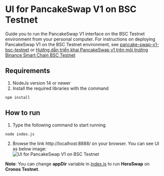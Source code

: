 # UI for PancakeSwap V1 on BSC Testnet
Guide you to run the PancakeSwap V1 interface on the BSC Testnet environment from your personal computer.
For instructions on deploying PancakeSwap V1 on the BSC Testnet environment, see [pancake-swap-v1-bsc-testnet](https://github.com/laptrinhbockchain/pancake-swap-v1-bsc-testnet) or [Hướng dẫn triển khai PancakeSwap v1 trên môi trường Binance Smart Chain BSC Testnet](https://laptrinhblockchain.net/huong-dan-trien-khai-pancake-swap-v1-tren-moi-truong-binance-smart-chain-bsc-testnet/)

## Requirements
1. NodeJs version 14 or newer
2. Install the required libraries with the command
```
npm install
```

## How to run
1. Type the following command to start running
```
node index.js
```
2. Browse the link http://localhost:8888/ on your browser. You can see UI as below image:
<br />![UI for PancakeSwap V1 on BSC Testnet](https://raw.githubusercontent.com/laptrinhbockchain/pancake-swap-v1-bsc-testnet-ui/cc57a45521612d85ced1cbc4acae45cb3fcb7400/pancake/ui.png)

<b>Note</b>: You can change <b>appDir</b> variable in [index.js](https://github.com/laptrinhbockchain/pancake-swap-v1-bsc-testnet-ui/blob/main/index.js) to run <b>HeraSwap</b> on <b>Cronos Testnet</b>.
